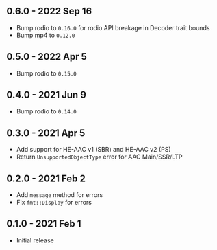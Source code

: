 ## 0.6.0 - 2022 Sep 16
- Bump rodio to `0.16.0` for rodio API breakage in Decoder trait bounds
- Bump mp4 to `0.12.0`

## 0.5.0 - 2022 Apr 5
- Bump rodio to `0.15.0`

## 0.4.0 - 2021 Jun 9
- Bump rodio to `0.14.0`

## 0.3.0 - 2021 Apr 5
- Add support for HE-AAC v1 (SBR) and HE-AAC v2 (PS)
- Return `UnsupportedObjectType` error for AAC Main/SSR/LTP

## 0.2.0 - 2021 Feb 2
- Add `message` method for errors
- Fix `fmt::Display` for errors

## 0.1.0 - 2021 Feb 1
- Initial release
